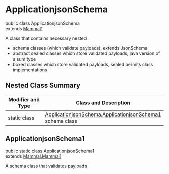 # ApplicationjsonSchema
public class ApplicationjsonSchema<br>
extends [Mammal1](../../../../../../../components/schemas/Mammal.md#mammal)

A class that contains necessary nested
- schema classes (which validate payloads), extends JsonSchema
- abstract sealed classes which store validated payloads, java version of a sum type
- boxed classes which store validated payloads, sealed permits class implementations

## Nested Class Summary
| Modifier and Type | Class and Description |
| ----------------- | ---------------------- |
| static class | [ApplicationjsonSchema.ApplicationjsonSchema1](#applicationjsonschema1)<br> schema class |

## ApplicationjsonSchema1
public static class ApplicationjsonSchema1<br>
extends [Mammal.Mammal1](../../../../../../../components/schemas/Mammal.md#mammal1)

A schema class that validates payloads
